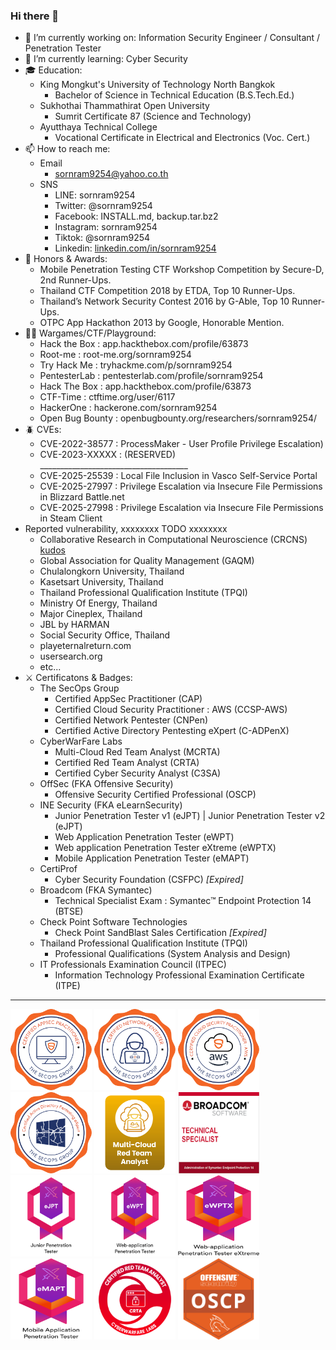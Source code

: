 ### Hi there 👋

- 🔭 I’m currently working on: Information Security Engineer / Consultant / Penetration Tester
- 🌱 I’m currently learning: Cyber Security
- 🎓 Education:
    - King Mongkut's University of Technology North Bangkok
        - Bachelor of Science in Technical Education (B.S.Tech.Ed.)
    - Sukhothai Thammathirat Open University
        - Sumrit Certificate 87 (Science and Technology)
    - Ayutthaya Technical College
        - Vocational Certificate in Electrical and Electronics (Voc. Cert.)
- 📫 How to reach me:
    - Email
        - sornram9254@yahoo.co.th
    - SNS
        - LINE: sornram9254
        - Twitter: @sornram9254
        - Facebook: INSTALL.md, backup.tar.bz2
        - Instagram: sornram9254
        - Tiktok: @sornram9254
        - Linkedin: [linkedin.com/in/sornram9254](https://linkedin.com/in/sornram9254)
- 🥇 Honors & Awards:
    - Mobile Penetration Testing CTF Workshop Competition by Secure-D, 2nd Runner-Ups.
    - Thailand CTF Competition 2018 by ETDA, Top 10 Runner-Ups.
    - Thailand’s Network Security Contest 2016 by G-Able, Top 10 Runner-Ups.
    - OTPC App Hackathon 2013 by Google, Honorable Mention.
- 🧑‍💻 Wargames/CTF/Playground:
    - Hack the Box	: app.hackthebox.com/profile/63873
    - Root-me		: root-me.org/sornram9254
    - Try Hack Me	: tryhackme.com/p/sornram9254
    - PentesterLab	: pentesterlab.com/profile/sornram9254
    - Hack The Box	: app.hackthebox.com/profile/63873
    - CTF-Time		: ctftime.org/user/6117
    - HackerOne	: hackerone.com/sornram9254
    - Open Bug Bounty	: openbugbounty.org/researchers/sornram9254/
- 🪲 CVEs:
    - CVE-2022-38577 : ProcessMaker - User Profile Privilege Escalation)
    - CVE-2023-XXXXX : (RESERVED) _____________________________________
    - CVE-2025-25539 : Local File Inclusion in Vasco Self-Service Portal
    - CVE-2025-27997 : Privilege Escalation via Insecure File Permissions in Blizzard Battle.net
    - CVE-2025-27998 : Privilege Escalation via Insecure File Permissions in Steam Client
- Reported vulnerability, xxxxxxxx TODO xxxxxxxx
    - Collaborative Research in Computational Neuroscience (CRCNS) [kudos](https://commons.lbl.gov/spaces/cpp/pages/197691423/White+Hats+for+Science#WhiteHatsforScience-Kudos)
    - Global Association for Quality Management (GAQM)
    - Chulalongkorn University, Thailand
    - Kasetsart University, Thailand
    - Thailand Professional Qualification Institute (TPQI)
    - Ministry Of Energy, Thailand
    - Major Cineplex, Thailand
    - JBL by HARMAN
    - Social Security Office, Thailand
    - playeternalreturn.com
    - usersearch.org
    - etc...
- ⚔️ Certificatons & Badges:
    - The SecOps Group
        - Certified AppSec Practitioner (CAP)
        - Certified Cloud Security Practitioner : AWS (CCSP-AWS)
        - Certified Network Pentester (CNPen)
        - Certified Active Directory Pentesting eXpert (C-ADPenX)
    - CyberWarFare Labs
        - Multi-Cloud Red Team Analyst (MCRTA)
        - Certified Red Team Analyst (CRTA)
        - Certified Cyber Security Analyst (C3SA)
    - OffSec (FKA Offensive Security)
        - Offensive Security Certified Professional (OSCP) 
    - INE Security (FKA eLearnSecurity)
        - Junior Penetration Tester v1 (eJPT) | Junior Penetration Tester v2 (eJPT)
        - Web Application Penetration Tester (eWPT)
        - Web application Penetration Tester eXtreme (eWPTX)
        - Mobile Application Penetration Tester (eMAPT)
    - CertiProf
        - Cyber Security Foundation (CSFPC) _[Expired]_
    - Broadcom (FKA Symantec)
        - Technical Specialist Exam : Symantec™ Endpoint Protection 14 (BTSE) 
    - Check Point Software Technologies
        - Check Point SandBlast Sales Certification _[Expired]_
    - Thailand Professional Qualification Institute (TPQI)
        - Professional Qualifications (System Analysis and Design)
    - IT Professionals Examination Council (ITPEC)
        - Information Technology Professional Examination Certificate (ITPE)
 <hr/>
<div>
  <img src="https://raw.githubusercontent.com/sornram9254/sornram9254/main/certs/CAP.png" width="130" height="130">
  <img src="https://raw.githubusercontent.com/sornram9254/sornram9254/main/certs/CNPen.png" width="130" height="130">
  <img src="https://raw.githubusercontent.com/sornram9254/sornram9254/main/certs/CCSP-AWS.png" width="130" height="130">
  <img src="https://raw.githubusercontent.com/sornram9254/sornram9254/main/certs/C-ADPenX.png" width="130" height="130">
  <img src="https://raw.githubusercontent.com/sornram9254/sornram9254/main/certs/MCRTA.png" width="130" height="130">
  <img src="https://raw.githubusercontent.com/sornram9254/sornram9254/main/certs/BTSE.png" width="130" height="130">
</div>
<div>
  <img src="https://raw.githubusercontent.com/sornram9254/sornram9254/main/certs/eJPT.png" width="130" height="130">
  <img src="https://raw.githubusercontent.com/sornram9254/sornram9254/main/certs/eWPT.png" width="130" height="130">
  <img src="https://raw.githubusercontent.com/sornram9254/sornram9254/main/certs/eWPTX.png" width="130" height="130">
  <img src="https://raw.githubusercontent.com/sornram9254/sornram9254/main/certs/eMAPT.png" width="130" height="130">
  <img src="https://raw.githubusercontent.com/sornram9254/sornram9254/main/certs/CRTA.png" width="130" height="130">
  <img src="https://raw.githubusercontent.com/sornram9254/sornram9254/main/certs/OSCP.png" width="130" height="130">
</div>
